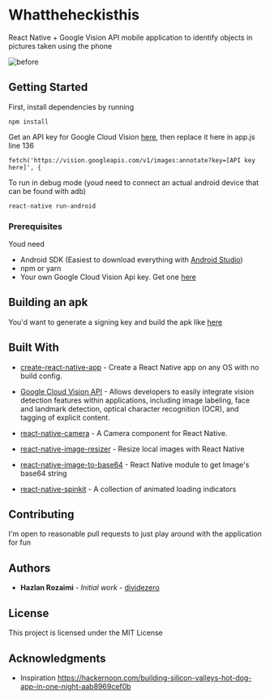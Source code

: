 # Whattheheckisthis

React Native + Google Vision API mobile application to identify objects in pictures taken using the phone

![before](http://i.imgur.com/WsRgp1t.png)

## Getting Started

First, install dependencies by running
```
npm install
```
Get an API key for Google Cloud Vision [here](https://console.cloud.google.com/apis/credentials), then replace it here in app.js line 136
```
fetch('https://vision.googleapis.com/v1/images:annotate?key=[API key here]', {
```

To run in debug mode (youd need to connect an actual android device that can be found with adb)
```
react-native run-android
```

### Prerequisites

Youd need 
* Android SDK (Easiest to download everything with [Android Studio](https://developer.android.com/studio/index.html)) 
* npm or yarn
* Your own Google Cloud Vision Api key. Get one [here](https://console.cloud.google.com/apis/credentials)

## Building an apk

You'd want to generate a signing key and build the apk like [here](https://facebook.github.io/react-native/docs/signed-apk-android.html)

## Built With

* [create-react-native-app](https://github.com/react-community/create-react-native-app) - Create a React Native app on any OS with no build config.
* [Google Cloud Vision API](https://cloud.google.com/vision/) - Allows developers to easily integrate vision detection features within applications, including image labeling, face and landmark detection, optical character recognition (OCR), and tagging of explicit content.

* [react-native-camera](https://github.com/lwansbrough/react-native-camera) - A Camera component for React Native.
* [react-native-image-resizer](https://github.com/bamlab/react-native-image-resizer) - Resize local images with React Native
* [react-native-image-to-base64](https://github.com/xfumihiro/react-native-image-to-base64) - React Native module to get Image's base64 string
* [react-native-spinkit](https://github.com/maxs15/react-native-spinkit) - A collection of animated loading indicators


## Contributing

I'm open to reasonable pull requests to just play around with the application for fun

## Authors

* **Hazlan Rozaimi** - *Initial work* - [dividezero](https://github.com/dividezero)


## License

This project is licensed under the MIT License 

## Acknowledgments

* Inspiration https://hackernoon.com/building-silicon-valleys-hot-dog-app-in-one-night-aab8969cef0b
